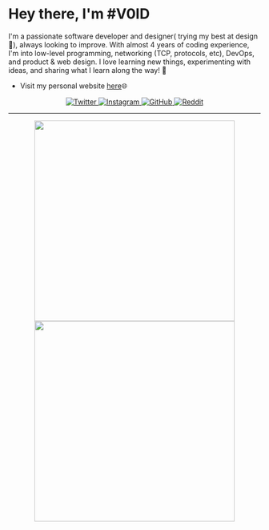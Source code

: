 # Hey there, I'm #V0ID
I'm a passionate software developer and designer( trying my best at design 🥲), always looking to improve. With almost 4 years of coding experience, I'm into low-level programming, networking (TCP, protocols, etc), DevOps, and product & web design. I love learning new things, experimenting with ideas, and sharing what I learn along the way! 🤗

- Visit my personal website [here](https://v0id.dev)🌐

<div align="center">
    <a href="https://twitter.com/v0id_user">
        <img src="https://img.shields.io/badge/-@v0id_user-313131?style=flat-square&labelColor=313131&logo=x&logoColor=white&color=313131" alt="Twitter">
    </a>
    <a href="https://www.instagram.com/v0id_user">
        <img src="https://img.shields.io/badge/-@v0id_user-313131?style=flat-square&labelColor=313131&logo=Instagram&logoColor=white&color=313131" alt="Instagram">
    </a>
    <a href="https://www.github.com/v0id-user">
        <img src="https://img.shields.io/badge/-@v0id%20user-313131?style=flat-square&labelColor=313131&logo=Github&logoColor=white&color=313131" alt="GitHub">
    </a>
    <a href="https://www.reddit.com/user/v0id_user">
        <img src="https://img.shields.io/badge/-@v0id_user-313131?style=flat-square&labelColor=313131&logo=Reddit&logoColor=white&color=313131" alt="Reddit">
    </a>
</div>


---

<p align="center">
  <img src="https://github-readme-stats.vercel.app/api?username=v0id-user&show_icons=true&theme=dark&hide_border=true" width="400">
  <img src="https://github-readme-streak-stats-seven-azure.vercel.app/?user=v0id-user&theme=dark&hide_border=true&short_numbers=true&date_format=j%20M%5B%20Y%5D&mode=weekly" width="400">
</p>
